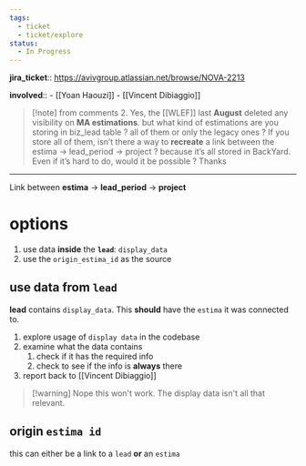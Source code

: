 ```yaml
---
tags:
  - ticket
  - ticket/explore
status:
  - In Progress
---
```

**jira_ticket**:: https://avivgroup.atlassian.net/browse/NOVA-2213

**involved**::
	- [[Yoan Haouzi]]
	- [[Vincent Dibiaggio]]

> [!note] from comments
> 2. Yes, the [[WLEF]] last **August** deleted any visibility on **MA estimations**. but what kind of estimations are you storing in biz_lead table ? all of them or only the legacy ones ?
> If you store all of them, isn’t there a way to **recreate** a link between the estima → lead_period → project ? because it’s all stored in BackYard.
> Even if it’s hard to do, would it be possible ?
> Thanks

___

Link between **estima** -> **lead_period** -> **project**

# options

1. use data **inside** the **`lead`**: `display_data`
2. use the `origin_estima_id` as the source

## use data from `lead`

**lead** contains `display_data`. This **should** have the `estima` it was connected to.

1. explore usage of `display data` in the codebase
2. examine what the data contains
	1. check if it has the required info
	2. check to see if the info is **always** there
3. report back to [[Vincent Dibiaggio]]

> [!warning] Nope
> this won't work. The display data isn't all that relevant.

## origin `estima id`

this can either be a link to a `lead` **or** an `estima`
